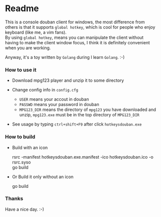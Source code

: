 Readme
=======
This is a console douban client for windows, the most difference from others is 
that it supports `global hotkey`, which is cool for people who enjoy keyboard 
(like me, a vim fans).  
By using `global hotkey`, means you can manipulate the client without having 
to make the client window focus, I think it is definitely convenient when you 
are working.  

Anyway, it's a toy written by `Golang` during I learn `Golang`. :-)

### How to use it
+ Download mpg123 player and unzip it to some directory  
+ Change config info in `config.cfg`  
    - `USER` means your accout in douban  
    - `PASSWD` means your password in douban  
    - `MPG123_DIR` means the directory of `mpg123` you have downloaded and
    unzip, `mpg123.exe` must be in the top directory of `MPG123_DIR`
    
+ See usage by typing `ctrl+shift+F9` after click `hotkeysdouban.exe`

### How to build  
+ Build with an icon  

    rsrc -manifest hotkeysdouban.exe.manifest -ico hotkeysdouban.ico -o rsrc.syso  
    go build

+ Or Build it only without an icon

    go build

### Thanks
Have a nice day. :-)
